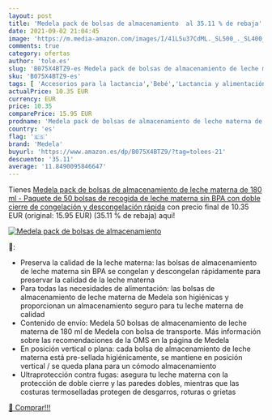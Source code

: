 ```yaml
---
layout: post
title: 'Medela pack de bolsas de almacenamiento  al 35.11 % de rebaja'
date: 2021-09-02 21:04:45
image: 'https://m.media-amazon.com/images/I/41L5u37CdML._SL500_._SL400_.jpg'
comments: true
category: ofertas
author: 'tole.es'
slug: 'B075X4BTZ9-es Medela pack de bolsas de almacenamiento de leche materna...'
sku: 'B075X4BTZ9-es'
tags: [ 'Accesorios para la lactancia','Bebé','Lactancia y alimentación','Recipientes para leche materna','medela', ]
actualPrice: 10.35 EUR
currency: EUR
price: 10.35
comparePrice: 15.95 EUR
prodname: 'Medela pack de bolsas de almacenamiento de leche materna de 180 ml - Paquete de 50 bolsas de recogida de leche materna sin BPA con doble cierre  de congelación y descongelación rápida'
country: 'es'
flag: '🇪🇸'
brand: 'Medela'
buyurl: 'https://www.amazon.es/dp/B075X4BTZ9/?tag=tolees-21'
descuento: '35.11'
average: '11.8490095846647'
---
```


Tienes [Medela pack de bolsas de almacenamiento de leche materna de 180 ml - Paquete de 50 bolsas de recogida de leche materna sin BPA con doble cierre  de congelación y descongelación rápida](https://www.amazon.es/dp/B075X4BTZ9/?tag=tolees-21) con precio final de  10.35 EUR (original: 15.95 EUR) (35.11 %  de rebaja) aqui!

[![Medela pack de bolsas de almacenamiento ](https://m.media-amazon.com/images/I/41L5u37CdML._SL500_._SL400_.jpg)](https://www.amazon.es/dp/B075X4BTZ9/?tag=tolees-21)

🔎:

- Preserva la calidad de la leche materna: las bolsas de almacenamiento de leche materna sin BPA se congelan y descongelan rápidamente para preservar la calidad de la leche materna
- Para todas las necesidades de alimentación: las bolsas de almacenamiento de leche materna de Medela son higiénicas y proporcionan un almacenamiento seguro para tu leche materna de calidad
- Contenido de envío: Medela 50 bolsas de almacenamiento de leche materna de 180 ml de Medela con bolsa de transporte. Más información sobre las recomendaciones de la OMS en la página de Medela
- En posición vertical o plana: cada bolsa de almacenamiento de leche materna está pre-sellada higiénicamente, se mantiene en posición vertical / se queda plana para un cómodo almacenamiento
- Ultraprotección contra fugas: asegura tu leche materna con la protección de doble cierre y las paredes dobles, mientras que las costuras termoselladas protegen de desgarros, roturas o grietas

[🛒 Comprar!!!](https://www.amazon.es/dp/B075X4BTZ9/?tag=tolees-21)
